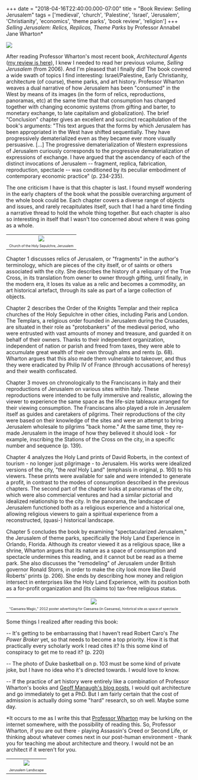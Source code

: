 +++
date = "2018-04-16T22:40:00.000-07:00"
title = "Book Review: Selling Jerusalem"
tags = ['medieval', 'church', 'Palestine', 'Israel', 'Jerusalem', 'Christianity', 'economics', 'theme parks', 'book review', 'religion']
+++
*Selling Jerusalem: Relics, Replicas, Theme Parks* by Professor Annabel Jane Wharton&ast;

<img src="https://3.bp.blogspot.com/-3Wu8ha6QYWU/WtWFqEQNUKI/AAAAAAAATfA/UM3Zg5z9-qon75F8hMKt-HWWpTxWERXEACLcBGAs/s1600/IMG_20180416_222115.jpg"/>

After reading Professor Wharton's most recent book, *Architectural Agents* ([my review is here](http://notbuiltinaday.blogspot.com/2016/04/book-review-architectural-agents.html)), I knew I needed to read her previous volume, *Selling Jerusalem* (from 2006).  And I'm pleased that I finally did!  The book covered a wide swath of topics I find interesting: Israel/Palestine, Early Christianity, architecture (of course), theme parks, and art history.  Professor Wharton weaves a dual narrative of how Jerusalem has been "consumed" in the West by means of its images (in the form of relics, reproductions, panoramas, etc) at the same time that that consumption has changed together with changing economic systems (from gifting and barter, to monetary exchange, to late capitalism and globalization).  The brief "Conclusion" chapter gives an excellent and succinct recapitulation of the book's arguments:  "This text argues that the forms by which Jerusalem has been appropriated in the West have shifted sequentially.  They have progressively dematerialized even as they became ever more visually persuasive. [...]  The progressive dematerialization of Western expressions of Jerusalem curiously corresponds to the progressive dematerialization of expressions of exchange.  I have argued that the ascendancy of each of the distinct invocations of Jerusalem -- fragment, replica, fabrication, reproduction, spectacle -- was conditioned by its peculiar embodiment of contemporary economic practice" (p. 234-235).

The one criticism I have is that this chapter is last.  I found myself wondering in the early chapters of the book what the possible overarching argument of the whole book could be.  Each chapter covers a diverse range of objects and issues, and rarely recapitulates itself, such that I had a hard time finding a narrative thread to hold the whole thing together.  But each chapter is also so interesting in itself that I wasn't too concerned about where it was going as a whole.

<table align="center" cellpadding="0" cellspacing="0" class="tr-caption-container" style="margin-left: auto; margin-right: auto; text-align: center;"><tbody><tr><td style="text-align: center;"><img src="https://4.bp.blogspot.com/-fHMIlmLyADg/WtWANJo1QBI/AAAAAAAATeI/axGn8wbSLqcDl8qA_kbr_ZWeadtakrIwQCKgBGAs/s1600/IMG_6328.jpg"/></td></tr><tr><td class="tr-caption" style="text-align: center;"><span style="font-size: xx-small;">Church of the Holy Sepulchre, Jerusalem</span></td></tr></tbody></table>

Chapter 1 discusses relics of Jerusalem, or "fragments" in the author's terminology, which are pieces of the city itself, or of saints or others associated with the city.  She describes the history of a reliquary of the True Cross, in its translation from owner to owner through gifting, until finally, in the modern era, it loses its value as a relic and becomes a commodity, an art historical artefact, through its sale as part of a large collection of objects.

Chapter 2 describes the Order of the Knights Templar and their replica churches of the Holy Sepulchre in other cities, including Paris and London.  The Templars, a religious order founded in Jerusalem during the Crusades, are situated in their role as "protobankers" of the medieval period, who were entrusted with vast amounts of money and treasure, and guarded it on behalf of their owners.  Thanks to their independent organization, independent of nation or parish and freed from taxes, they were able to accumulate great wealth of their own through alms and rents (p. 68).  Wharton argues that this also made them vulnerable to takeover, and thus they were eradicated by Philip IV of France (through accusations of heresy) and their wealth confiscated.

Chapter 3 moves on chronologically to the Franciscans in Italy and their reproductions of Jerusalem on various sites within Italy.  These reproductions were intended to be fully immersive and realistic, allowing the viewer to experience the same space as the life-size tableaux arranged for their viewing consumption.  The Franciscans also played a role in Jerusalem itself as guides and caretakers of pilgrims.  Their reproductions of the city were based on their knowledge of the sites and were an attempt to bring Jerusalem wholesale to pilgrims "back home."  At the same time, they re-made Jerusalem in the image of how they believed it should look - for example, inscribing the Stations of the Cross on the city, in a specific number and sequence (p. 139).

Chapter 4 analyzes the Holy Land prints of David Roberts, in the context of tourism - no longer just pilgrimage - to Jerusalem.  His works were idealized versions of the city, "the *real* Holy Land" (emphasis in original, p. 160) to his viewers.  These prints were available for sale and were intended to generate a profit, in contrast to the modes of consumption described in the previous chapters.  The second part of the chapter looks at panoramas of the city, which were also commercial ventures and had a similar pictorial and idealized relationship to the city.  In the panorama, the landscape of Jerusalem functioned both as a religious experience and a historical one, allowing religious viewers to gain a spiritual experience from a reconstructed, (quasi-) historical landscape.

Chapter 5 concludes the book by examining "spectacularized Jerusalem," the Jerusalem of theme parks, specifically the Holy Land Experience in Orlando, Florida.  Although its creator viewed it as a religious space, like a shrine, Wharton argues that its nature as a space of consumption and spectacle undermines this reading, and it cannot but be read as a theme park.  She also discusses the "remodeling" of Jerusalem under British governor Ronald Storrs, in order to make the city look more like David Roberts' prints (p. 206).  She ends by describing how money and religion intersect in enterprises like the Holy Land Experience, with its position both as a for-profit organization and (its claims to) tax-free religious status.

<table align="center" cellpadding="0" cellspacing="0" class="tr-caption-container" style="margin-left: auto; margin-right: auto; text-align: center;"><tbody><tr><td style="text-align: center;"><img src="https://2.bp.blogspot.com/-58KjOC8-v9U/WtV_8wZoAJI/AAAAAAAATeE/fTMOedamPiUUA2ysIkpasuBb3UnfG_5ZwCKgBGAs/s1600/IMG_5935.jpg"/></td></tr><tr><td class="tr-caption" style="text-align: center;"><span style="font-size: xx-small;">"Caesarea Magic," 2012 poster advertising for Caesarea (in Caesarea), historical site as space of spectacle</span></td></tr></tbody></table>

Some things I realized after reading this book:

-- It's getting to be embarrassing that I haven't read Robert Caro's *The Power Broker* yet, so that needs to become a top priority.  How it is that practically every scholarly work I read cites it?  Is this some kind of conspiracy to get me to read it? (p. 220)

-- The photo of Duke basketball on p. 103 must be some kind of private joke, but I have no idea who it's directed towards.  I would love to know.

-- If the practice of art history were entirely like a combination of Professor Wharton's books and [Geoff Manaugh's blog posts](http://www.bldgblog.com/), I would quit architecture and go immediately to get a PhD.  But I am fairly certain that the cost of admission is actually doing some "hard" research, so oh well.  Maybe some day.

&ast;It occurs to me as I write this that [Professor Wharton](https://sites.duke.edu/annabelwharton/) may be lurking on the internet somewhere, with the possibility of reading this.  So, Professor Wharton, if you are out there - playing Assassin's Creed or Second Life, or thinking about whatever comes next in our post-human environment - thank you for teaching me about architecture and theory.  I would not be an architect if it weren't for you.

<table align="center" cellpadding="0" cellspacing="0" class="tr-caption-container" style="margin-left: auto; margin-right: auto; text-align: center;"><tbody><tr><td style="text-align: center;"><img src="https://2.bp.blogspot.com/-U4vnruov63g/T-piBF52AmI/AAAAAAAASpc/GKTENPGuGnk1h6_0H6HFUI8Vj9idABXdgCPcBGAYYCw/s1600/IMG_6177.jpg"/></td></tr><tr><td class="tr-caption" style="text-align: center;"><span style="font-size: xx-small;">Jerusalem Landscape</span></td></tr></tbody></table>

